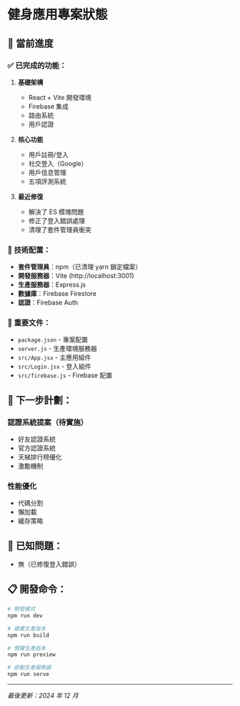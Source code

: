 # 健身應用專案狀態

## 🎯 **當前進度**

### ✅ **已完成的功能：**

1. **基礎架構**

   - React + Vite 開發環境
   - Firebase 集成
   - 路由系統
   - 用戶認證

2. **核心功能**

   - 用戶註冊/登入
   - 社交登入（Google）
   - 用戶信息管理
   - 五項評測系統

3. **最近修復**
   - 解決了 ES 模塊問題
   - 修正了登入錯誤處理
   - 清理了套件管理員衝突

### 🔧 **技術配置：**

- **套件管理員**：npm（已清理 yarn 鎖定檔案）
- **開發服務器**：Vite (http://localhost:3001)
- **生產服務器**：Express.js
- **數據庫**：Firebase Firestore
- **認證**：Firebase Auth

### 📁 **重要文件：**

- `package.json` - 專案配置
- `server.js` - 生產環境服務器
- `src/App.jsx` - 主應用組件
- `src/Login.jsx` - 登入組件
- `src/firebase.js` - Firebase 配置

## 🚀 **下一步計劃：**

### **認證系統提案**（待實施）

- 好友認證系統
- 官方認證系統
- 天梯排行榜優化
- 激勵機制

### **性能優化**

- 代碼分割
- 懶加載
- 緩存策略

## 🐛 **已知問題：**

- 無（已修復登入錯誤）

## 📋 **開發命令：**

```bash
# 開發模式
npm run dev

# 建置生產版本
npm run build

# 預覽生產版本
npm run preview

# 啟動生產服務器
npm run serve
```

---

_最後更新：2024 年 12 月_
